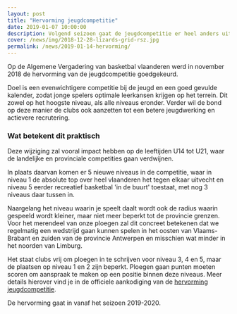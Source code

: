 ```yaml
---
layout: post
title: "Hervorming jeugdcompetitie"
date: 2019-01-07 10:00:00
description: Volgend seizoen gaat de jeugdcompetitie er heel anders uitzien
cover: /news/img/2018-12-28-lizards-grid-rsz.jpg
permalink: /news/2019-01-14-hervorming/
---
```


Op de Algemene Vergadering van basketbal vlaanderen werd in november 2018 de hervorming van de jeugdcompetitie goedgekeurd.

Doel is een evenwichtigere competitie bij de jeugd en een goed gevulde kalender, zodat jonge spelers optimale leerkansen krijgen op het terrein. Dit zowel op het hoogste niveau, als alle niveaus eronder. Verder wil de bond op deze manier de clubs ook aanzetten tot een betere jeugdwerking en actievere recrutering.

### Wat betekent dit praktisch

Deze wijziging zal vooral impact hebben op de leeftijden U14 tot U21, waar de landelijke en provinciale competities gaan verdwijnen. 

In plaats daarvan komen er 5 nieuwe niveaus in de competitie, waar in niveau 1 de absolute top over heel vlaanderen het tegen elkaar uitvecht en niveau 5 eerder recreatief basketbal 'in de buurt' toestaat, met nog 3 niveaus daar tussen in. 

Naargelang het niveau waarin je speelt daalt wordt ook de radius waarin gespeeld wordt kleiner, maar niet meer beperkt tot de provincie grenzen. Voor het merendeel van onze ploegen zal dit concreet betekenen dat we regelmatig een wedstrijd gaan kunnen spelen in het oosten van Vlaams-Brabant en zuiden van de provincie Antwerpen en misschien wat minder in het noorden van Limburg.

Het staat clubs vrij om ploegen in te schrijven voor niveau 3, 4 en 5, maar de plaatsen op niveau 1 en 2 zijn beperkt. Ploegen gaan punten moeten scoren om aanspraak te maken op een positie binnen deze niveaus. Meer details hierover vind je in de officiele aankodiging van de [hervorming jeugdcompetitie](http://basketbal.vlaanderen/blog-meer/detail/de-hervorming-van-de-jeugdcompetitie-uitgelegd).

De hervorming gaat in vanaf het seizoen 2019-2020.